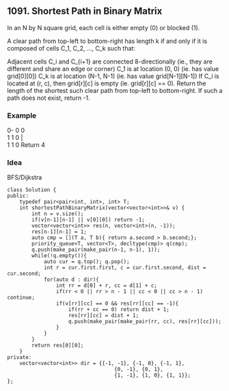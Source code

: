 ## 1091. Shortest Path in Binary Matrix

In an N by N square grid, each cell is either empty (0) or blocked (1).

A clear path from top-left to bottom-right has length k if and only if it is composed of cells C_1, C_2, ..., C_k such that:

Adjacent cells C_i and C_{i+1} are connected 8-directionally (ie., they are different and share an edge or corner)
C_1 is at location (0, 0) (ie. has value grid[0][0])
C_k is at location (N-1, N-1) (ie. has value grid[N-1][N-1])
If C_i is located at (r, c), then grid[r][c] is empty (ie. grid[r][c] == 0).
Return the length of the shortest such clear path from top-left to bottom-right.  If such a path does not exist, return -1.

### Example
0- 0 0
    \
1 1  0
     |   
1 1  0
Return 4

### Idea
BFS/Dijkstra

```
class Solution {
public:
    typedef pair<pair<int, int>, int> T;
    int shortestPathBinaryMatrix(vector<vector<int>>& v) {
        int n = v.size();
        if(v[n-1][n-1] || v[0][0]) return -1;
        vector<vector<int>> res(n, vector<int>(n, -1));
        res[n-1][n-1] = 1;
        auto cmp = [](T a, T b){ return a.second > b.second;};
        priority_queue<T, vector<T>, decltype(cmp)> q(cmp);
        q.push(make_pair(make_pair(n-1, n-1), 1));
        while(!q.empty()){
            auto cur = q.top(); q.pop();
            int r = cur.first.first, c = cur.first.second, dist = cur.second;
            for(auto d : dir){
                int rr = d[0] + r, cc = d[1] + c;
                if(rr < 0 || rr > n - 1 || cc < 0 || cc > n - 1) continue;
                if(v[rr][cc] == 0 && res[rr][cc] == -1){
                    if(rr + cc == 0) return dist + 1;
                    res[rr][cc] = dist + 1;
                    q.push(make_pair(make_pair(rr, cc), res[rr][cc]));
                }
            }
        }
        return res[0][0];
    }
private:
    vector<vector<int>> dir = {{-1, -1}, {-1, 0}, {-1, 1},
                                   {0, -1}, {0, 1},
                                   {1, -1}, {1, 0}, {1, 1}};
};
```
